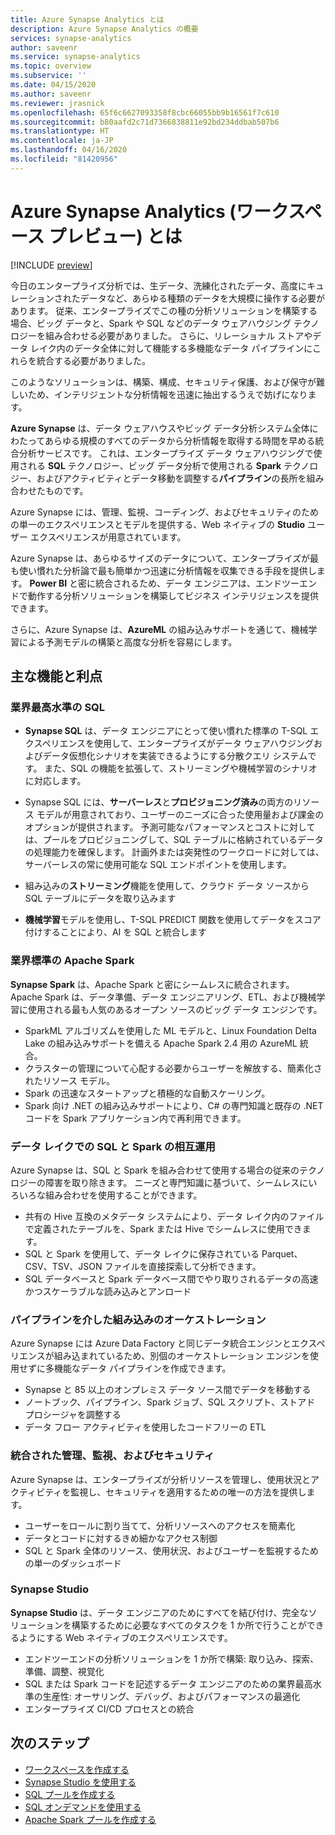 ```yaml
---
title: Azure Synapse Analytics とは
description: Azure Synapse Analytics の概要
services: synapse-analytics
author: saveenr
ms.service: synapse-analytics
ms.topic: overview
ms.subservice: ''
ms.date: 04/15/2020
ms.author: saveenr
ms.reviewer: jrasnick
ms.openlocfilehash: 65f6c6627093358f8cbc66055bb9b16561f7c610
ms.sourcegitcommit: b80aafd2c71d7366838811e92bd234ddbab507b6
ms.translationtype: HT
ms.contentlocale: ja-JP
ms.lasthandoff: 04/16/2020
ms.locfileid: "81420956"
---
```

# <a name="what-is-azure-synapse-analytics-workspaces-preview"></a>Azure Synapse Analytics (ワークスペース プレビュー) とは

[!INCLUDE [preview](includes/note-preview.md)]

今日のエンタープライズ分析では、生データ、洗練化されたデータ、高度にキュレーションされたデータなど、あらゆる種類のデータを大規模に操作する必要があります。 従来、エンタープライズでこの種の分析ソリューションを構築する場合、ビッグ データと、Spark や SQL などのデータ ウェアハウジング テクノロジーを組み合わせる必要がありました。 さらに、リレーショナル ストアやデータ レイク内のデータ全体に対して機能する多機能なデータ パイプラインにこれらを統合する必要がありました。  

このようなソリューションは、構築、構成、セキュリティ保護、および保守が難しいため、インテリジェントな分析情報を迅速に抽出するうえで妨げになります。

**Azure Synapse** は、データ ウェアハウスやビッグ データ分析システム全体にわたってあらゆる規模のすべてのデータから分析情報を取得する時間を早める統合分析サービスです。 これは、エンタープライズ データ ウェアハウジングで使用される **SQL** テクノロジー、ビッグ データ分析で使用される **Spark** テクノロジー、およびアクティビティとデータ移動を調整する**パイプライン**の長所を組み合わせたものです。 

Azure Synapse には、管理、監視、コーディング、およびセキュリティのための単一のエクスペリエンスとモデルを提供する、Web ネイティブの **Studio** ユーザー エクスペリエンスが用意されています。

Azure Synapse は、あらゆるサイズのデータについて、エンタープライズが最も使い慣れた分析論で最も簡単かつ迅速に分析情報を収集できる手段を提供します。 **Power BI** と密に統合されるため、データ エンジニアは、エンドツーエンドで動作する分析ソリューションを構築してビジネス インテリジェンスを提供できます。 

さらに、Azure Synapse は、**AzureML** の組み込みサポートを通じて、機械学習による予測モデルの構築と高度な分析を容易にします。

## <a name="key-features--benefits"></a>主な機能と利点

### <a name="industry-leading-sql"></a>業界最高水準の SQL

* **Synapse SQL** は、データ エンジニアにとって使い慣れた標準の T-SQL エクスペリエンスを使用して、エンタープライズがデータ ウェアハウジングおよびデータ仮想化シナリオを実装できるようにする分散クエリ システムです。 また、SQL の機能を拡張して、ストリーミングや機械学習のシナリオに対応します。

* Synapse SQL には、**サーバーレス**と**プロビジョニング済み**の両方のリソース モデルが用意されており、ユーザーのニーズに合った使用量および課金のオプションが提供されます。 予測可能なパフォーマンスとコストに対しては、プールをプロビジョニングして、SQL テーブルに格納されているデータの処理能力を確保します。 計画外または突発性のワークロードに対しては、サーバーレスの常に使用可能な SQL エンドポイントを使用します。
* 組み込みの**ストリーミング**機能を使用して、クラウド データ ソースから SQL テーブルにデータを取り込みます
* **機械学習**モデルを使用し、T-SQL PREDICT 関数を使用してデータをスコア付けすることにより、AI を SQL と統合します

### <a name="industry-standard-apache-spark"></a>業界標準の Apache Spark

**Synapse Spark** は、Apache Spark と密にシームレスに統合されます。Apache Spark は、データ準備、データ エンジニアリング、ETL、および機械学習に使用される最も人気のあるオープン ソースのビッグ データ エンジンです。

* SparkML アルゴリズムを使用した ML モデルと、Linux Foundation Delta Lake の組み込みサポートを備える Apache Spark 2.4 用の AzureML 統合。
* クラスターの管理について心配する必要からユーザーを解放する、簡素化されたリソース モデル。
* Spark の迅速なスタートアップと積極的な自動スケーリング。
* Spark 向け .NET の組み込みサポートにより、C# の専門知識と既存の .NET コードを Spark アプリケーション内で再利用できます。

### <a name="interop-of-sql-and-spark-on-your-data-lake"></a>データ レイクでの SQL と Spark の相互運用

Azure Synapse は、SQL と Spark を組み合わせて使用する場合の従来のテクノロジーの障害を取り除きます。 ニーズと専門知識に基づいて、シームレスにいろいろな組み合わせを使用することができます。

* 共有の Hive 互換のメタデータ システムにより、データ レイク内のファイルで定義されたテーブルを、Spark または Hive でシームレスに使用できます。
* SQL と Spark を使用して、データ レイクに保存されている Parquet、CSV、TSV、JSON ファイルを直接探索して分析できます。
* SQL データベースと Spark データベース間でやり取りされるデータの高速かつスケーラブルな読み込みとアンロード

### <a name="built-in-orchestration-via-pipelines"></a>パイプラインを介した組み込みのオーケストレーション

Azure Synapse には Azure Data Factory と同じデータ統合エンジンとエクスペリエンスが組み込まれているため、別個のオーケストレーション エンジンを使用せずに多機能なデータ パイプラインを作成できます。

* Synapse と 85 以上のオンプレミス データ ソース間でデータを移動する
* ノートブック、パイプライン、Spark ジョブ、SQL スクリプト、ストアド プロシージャを調整する
* データ フロー アクティビティを使用したコードフリーの ETL

### <a name="unified-management-monitoring-and-security"></a>統合された管理、監視、およびセキュリティ

Azure Synapse は、エンタープライズが分析リソースを管理し、使用状況とアクティビティを監視し、セキュリティを適用するための唯一の方法を提供します。

* ユーザーをロールに割り当てて、分析リソースへのアクセスを簡素化
* データとコードに対するきめ細かなアクセス制御
* SQL と Spark 全体のリソース、使用状況、およびユーザーを監視するための単一のダッシュボード

### <a name="synapse-studio"></a>Synapse Studio

**Synapse Studio** は、データ エンジニアのためにすべてを結び付け、完全なソリューションを構築するために必要なすべてのタスクを 1 か所で行うことができるようにする Web ネイティブのエクスペリエンスです。

* エンドツーエンドの分析ソリューションを 1 か所で構築: 取り込み、探索、準備、調整、視覚化
* SQL または Spark コードを記述するデータ エンジニアのための業界最高水準の生産性: オーサリング、デバッグ、およびパフォーマンスの最適化
* エンタープライズ CI/CD プロセスとの統合

## <a name="next-steps"></a>次のステップ

* [ワークスペースを作成する](quickstart-create-workspace.md)
* [Synapse Studio を使用する](quickstart-synapse-studio.md)
* [SQL プールを作成する](quickstart-create-sql-pool.md)
* [SQL オンデマンドを使用する](quickstart-sql-on-demand.md)
* [Apache Spark プールを作成する](quickstart-create-apache-spark-pool.md)

